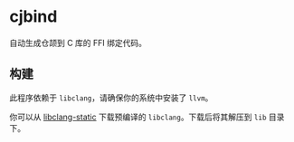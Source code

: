 # cjbind

自动生成仓颉到 C 库的 FFI 绑定代码。

## 构建

此程序依赖于 `libclang`，请确保你的系统中安装了 `llvm`。

你可以从 [libclang-static](https://github.com/cjbind/libclang-static) 下载预编译的 `libclang`。下载后将其解压到 `lib` 目录下。
